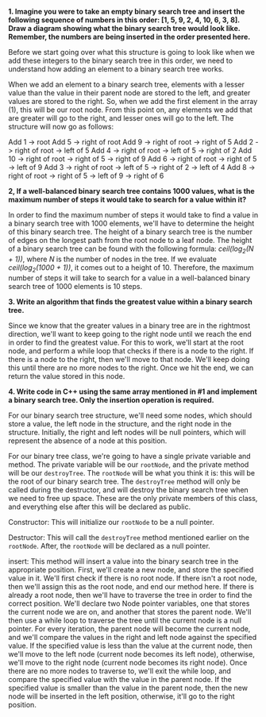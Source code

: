 **1. Imagine you were to take an empty binary search tree and insert the following sequence of numbers in this order: [1, 5, 9, 2, 4, 10, 6, 3, 8]. Draw a diagram showing what the binary search tree would look like. Remember, the numbers are being inserted in the order presented here.**

Before we start going over what this structure is going to look like when we add these integers to the binary search tree in this order, we need to understand how adding an element to a binary search tree works. 

When we add an element to a binary search tree, elements with a lesser value than the value in their parent node are stored to the left, and greater values are stored to the right. So, when we add the first element in the array (1), this will be our root node. From this point on, any elements we add that are greater will go to the right, and lesser ones will go to the left. The structure will now go as follows:

Add 1 -> root
Add 5 -> right of root
Add 9 -> right of root -> right of 5
Add 2 -> right of root -> left of 5
Add 4 -> right of root -> left of 5 -> right of 2
Add 10 -> right of root -> right of 5 -> right of 9
Add 6 -> right of root -> right of 5 -> left of 9
Add 3 -> right of root -> left of 5 -> right of 2 -> left of 4
Add 8 -> right of root -> right of 5 -> left of 9 -> right of 6

**2, If a well-balanced binary search tree contains 1000 values, what is the maximum number of steps it would take to search for a value within it?**

In order to find the maximum number of steps it would take to find a value in a binary search tree with 1000 elements, we'll have to determine the height of this binary search tree. The height of a binary search tree is the number of edges on the longest path from the root node to a leaf node. The height of a binary search tree can be found with the following formula: _ceil(log<sub>2</sub>(N + 1))_, where _N_ is the number of nodes in the tree. If we evaluate _ceil(log<sub>2</sub>(1000 + 1))_, it comes out to a height of 10. Therefore, the maximum number of steps it will take to search for a value in a well-balanced binary search tree of 1000 elements is 10 steps.

**3. Write an algorithm that finds the greatest value within a binary search tree.**

Since we know that the greater values in a binary tree are in the rightmost direction, we'll want to keep going to the right node until we reach the end in order to find the greatest value. For this to work, we'll start at the root node, and perform a while loop that checks if there is a node to the right. If there is a node to the right, then we'll move to that node. We'll keep doing this until there are no more nodes to the right. Once we hit the end, we can return the value stored in this node.

**4. Write code in C++ using the same array mentioned in #1 and implement a binary search tree. Only the insertion operation is required.**

For our binary search tree structure, we'll need some nodes, which should store a value, the left node in the structure, and the right node in the structure. Initially, the right and left nodes will be null pointers, which will represent the absence of a node at this position.

For our binary tree class, we're going to have a single private variable and method. The private variable will be our ```rootNode```, and the private method will be our ```destroyTree```. The ```rootNode``` will be what you think it is: this will be the root of our binary search tree. The ```destroyTree``` method will only be called during the destructor, and will destroy the binary search tree when we need to free up space. These are the only private members of this class, and everything else after this will be declared as public.

Constructor:
This will initialize our ```rootNode``` to be a null pointer.

Destructor:
This will call the ```destroyTree``` method mentioned earlier on the ```rootNode```. After, the ```rootNode``` will be declared as a null pointer.

insert:
This method will insert a value into the binary search tree in the appropriate position. First, we'll create a new node, and store the specified value in it. We'll first check if there is no root node. If there isn't a root node, then we'll assign this as the root node, and end our method here. If there is already a root node, then we'll have to traverse the tree in order to find the correct position. We'll declare two Node pointer variables, one that stores the current node we are on, and another that stores the parent node. We'll then use a while loop to traverse the tree until the current node is a null pointer. For every iteration, the parent node will become the current node, and we'll compare the values in the right and left node against the specified value. If the specified value is less than the value at the current node, then we'll move to the left node (current node becomes its left node), otherwise, we'll move to the right node (current node becomes its right node). Once there are no more nodes to traverse to, we'll exit the while loop, and compare the specified value with the value in the parent node. If the specified value is smaller than the value in the parent node, then the new node will be inserted in the left position, otherwise, it'll go to the right position.
